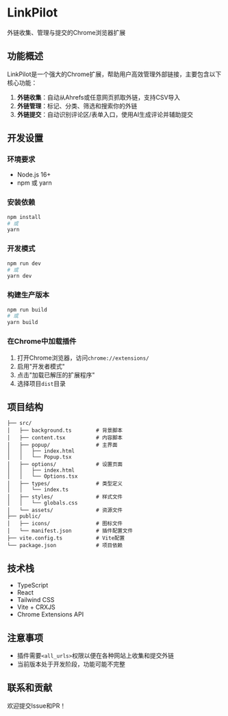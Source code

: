 # LinkPilot

外链收集、管理与提交的Chrome浏览器扩展

## 功能概述

LinkPilot是一个强大的Chrome扩展，帮助用户高效管理外部链接，主要包含以下核心功能：

1. **外链收集**：自动从Ahrefs或任意网页抓取外链，支持CSV导入
2. **外链管理**：标记、分类、筛选和搜索你的外链
3. **外链提交**：自动识别评论区/表单入口，使用AI生成评论并辅助提交

## 开发设置

### 环境要求

- Node.js 16+
- npm 或 yarn

### 安装依赖

```bash
npm install
# 或 
yarn
```

### 开发模式

```bash
npm run dev
# 或
yarn dev
```

### 构建生产版本

```bash
npm run build
# 或
yarn build
```

### 在Chrome中加载插件

1. 打开Chrome浏览器，访问`chrome://extensions/`
2. 启用"开发者模式"
3. 点击"加载已解压的扩展程序"
4. 选择项目`dist`目录

## 项目结构

```
├── src/
│   ├── background.ts        # 背景脚本 
│   ├── content.tsx          # 内容脚本
│   ├── popup/               # 主界面
│   │   ├── index.html       
│   │   └── Popup.tsx        
│   ├── options/             # 设置页面
│   │   ├── index.html
│   │   └── Options.tsx
│   ├── types/               # 类型定义
│   │   └── index.ts
│   ├── styles/              # 样式文件
│   │   └── globals.css
│   └── assets/              # 资源文件
├── public/
│   ├── icons/               # 图标文件
│   └── manifest.json        # 插件配置文件
├── vite.config.ts           # Vite配置
└── package.json             # 项目依赖
```

## 技术栈

- TypeScript
- React
- Tailwind CSS
- Vite + CRXJS
- Chrome Extensions API

## 注意事项

- 插件需要`<all_urls>`权限以便在各种网站上收集和提交外链
- 当前版本处于开发阶段，功能可能不完整

## 联系和贡献

欢迎提交Issue和PR！ 